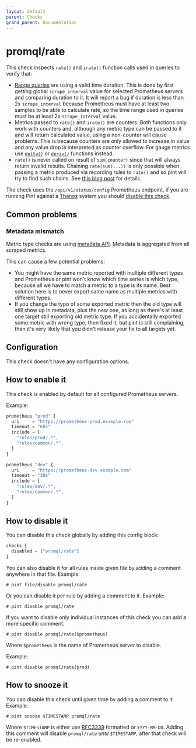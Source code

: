 ```yaml
---
layout: default
parent: Checks
grand_parent: Documentation
---
```


# promql/rate

This check inspects `rate()` and `irate()` function calls used in queries
to verify that:
- [Range queries](https://prometheus.io/docs/prometheus/latest/querying/basics/#range-vector-selectors)
  are using a valid time duration.
  This is done by first getting global `scrape_interval` value for selected
  Prometheus servers and comparing duration to it.
  It will report a bug if duration is less than 2x `scrape_interval` because
  Prometheus must have at least two samples to be able to calculate rate, so
  the time range used in queries must be at least 2x `scrape_interval` value.
- Metrics passed to `rate()` and `irate()` are counters.
  Both functions only work with counters and, although any metric type can be
  passed to it and will return calculated value, using a non-counter will cause
  problems. This is because counters are only allowed to increase in value and any
  value drop is interpreted as counter overflow.
  For gauge metrics use [`delta()`](https://prometheus.io/docs/prometheus/latest/querying/functions/#delta)
  or [`deriv()`](https://prometheus.io/docs/prometheus/latest/querying/functions/#deriv) 
  functions instead.
- `rate()` is never called on result of `sum(counter)` since that will always return
  invalid results.
  Chaining `rate(sum(...))` is only possible when passing a metric produced via recording rules
  to `rate()` and so pint will try to find such chains.
  See [this blog post](https://www.robustperception.io/rate-then-sum-never-sum-then-rate/)
  for details.

The check uses the `/api/v1/status/config` Prometheus endpoint, if you are
running Pint against a [Thanos](https://thanos.io) system you should [disable
this check](#how-to-disable-it).

## Common problems

### Metadata mismatch

Metric type checks are using
[metadata API](https://prometheus.io/docs/prometheus/latest/querying/api/#querying-metric-metadata).
Metadata is aggregated from all scraped metrics.

This can cause a few potential problems:

- You might have the same metric reported with multiple different types and Prometheus or pint won't know
  which time series is which type, because all we have to match a metric to a type is its name.
  Best solution here is to never export same name as multiple metrics with different types.
- If you change the typo of some exported metric then the old type will still show up in metadata,
  plus the new one, as long as there's at least one target still exporting old metric type.
  If you accidentally exported some metric with wrong type, then fixed it, but pint is still complaining,
  then it's very likely that you didn't release your fix to all targets yet.

## Configuration

This check doesn't have any configuration options.

## How to enable it

This check is enabled by default for all configured Prometheus servers.

Example:

```js
prometheus "prod" {
  uri     = "https://prometheus-prod.example.com"
  timeout = "60s"
  include = [
    "rules/prod/.*",
    "rules/common/.*",
  ]
}

prometheus "dev" {
  uri     = "https://prometheus-dev.example.com"
  timeout = "30s"
  include = [
    "rules/dev/.*",
    "rules/common/.*",
  ]
}
```

## How to disable it

You can disable this check globally by adding this config block:

```js
checks {
  disabled = ["promql/rate"]
}
```


You can also disable it for all rules inside given file by adding
a comment anywhere in that file. Example:

`# pint file/disable promql/rate`

Or you can disable it per rule by adding a comment to it. Example:

`# pint disable promql/rate`

If you want to disable only individual instances of this check
you can add a more specific comment.

`# pint disable promql/rate($prometheus)`

Where `$prometheus` is the name of Prometheus server to disable.

Example:

`# pint disable promql/rate(prod)`

## How to snooze it

You can disable this check until given time by adding a comment to it. Example:

`# pint snooze $TIMESTAMP promql/rate`

Where `$TIMESTAMP` is either use [RFC3339](https://www.rfc-editor.org/rfc/rfc3339)
formatted  or `YYYY-MM-DD`.
Adding this comment will disable `promql/rate` *until* `$TIMESTAMP`, after that
check will be re-enabled.
